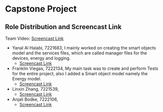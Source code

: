 # Capstone Project

## Role Distribution and Screencast Link
Team Video: [Screencast Link]()

- Yanal Al Halabi, 7221683, I mainly worked on creating the smart objects model and the services files, which are called manager files for the devices, energy and logging.
  - [Screencast Link](https://drive.google.com/file/d/1Q6k94au1YqEfD3tsYtrbLQNDBReJjZyJ/view?usp=sharing)
- Franklin Viegas, 7222134, My main task was to create and perform Tests for the entire project, also I added a Smart object model namely the Energy model.
  - [Screencast Link](https://drive.google.com/file/d/115wXQcWGFZCYy4QUzkEqCQ98IHxoWZtV/view?usp=sharing)
- Linxin Zhang, 7221539, 
  - [Screencast Link]()
- Anjali Bodke, 7222106, 
  - [Screencast Link]()
